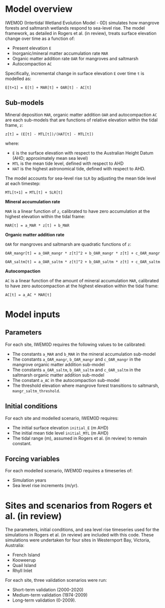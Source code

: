 # Model overview

IWEM0D (Intertidal Wetland Evolution Model - 0D) simulates how mangrove forests and saltmarsh wetlands respond to sea-level rise. The model framework, as detailed in Rogers et al. (in review), treats surface elevation change over time as a function of:

- Present elevation `E` 
- Inorganic/mineral matter accumulation rate `MAR`
- Organic matter addition rate `OAR` for mangroves and saltmarsh
- Autocompaction `AC`

Specifically, incremental change in surface elevation `E` over time `t` is modelled as:

`E[t+1] = E[t] + MAR[t] + OAR[t] - AC[t]`

## Sub-models

Mineral deposition `MAR`, organic matter addition `OAR` and autocompaction `AC` are each sub-models that are functions of relative elevation within the tidal frame, `z`:

`z[t] = (E[t] - MTL[t])/(HAT[t] - MTL[t])` 

where:

- `E` is the surface elevation with respect to the Australian Height Datum (AHD; approximately mean sea level)
- `MTL` is the mean tide level, defined with respect to AHD
- `HAT` is the highest astronomical tide, defined with respect to AHD.

The model accounts for sea-level rise `SLR` by adjusting the mean tide level at each timestep:

`MTL[t+1] = MTL[t] + SLR[t]`

**Mineral accumulation rate** 

`MAR` is a linear function of `z`, calibrated to have zero accumulation at the highest elevation within the tidal frame:

`MAR[t] = a_MAR * z[t] + b_MAR`

**Organic matter addition rate** 

`OAR` for mangroves and saltmarsh are quadratic functions of `z`:

`OAR_mangr[t] = a_OAR_mangr * z[t]^2 + b_OAR_mangr * z[t] + c_OAR_mangr`

`OAR_saltm[t] = a_OAR_saltm * z[t]^2 + b_OAR_saltm * z[t] + c_OAR_saltm`

**Autocompaction** 

`AC` is a linear function of the amount of mineral accumulation `MAR`, calibrated to have zero autocompaction at the highest elevation within the tidal frame:

`AC[t] = a_AC * MAR[t]`

# Model inputs

## Parameters

For each site, IWEM0D requires the following values to be calibrated:

- The constants `a_MAR` and `b_MAR` in the mineral accumulation sub-model
- The constants `a_OAR_mangr`, `b_OAR_mangr` and `c_OAR_mangr` in the mangrove organic matter addition sub-model
- The constants `a_OAR_saltm`, `b_OAR_saltm` and `c_OAR_saltm` in the saltmarsh organic matter addition sub-model
- The constant `a_AC` in the autocompaction sub-model
- The threshold elevation where mangrove forest transitions to saltmarsh, `mangr_saltm_threshold`.

## Initial conditions

For each site and modelled scenario, IWEM0D requires:

- The initial surface elevation `initial_E` (m AHD)
- The initial mean tide level `initial_MTL` (m AHD)
- The tidal range (m), assumed in Rogers et al. (in review) to remain constant.

## Forcing variables

For each modelled scenario, IWEM0D requires a timeseries of:
- Simulation years
- Sea level rise increments (m/yr).


# Sites and scenarios from Rogers et al. (in review)

The parameters, initial conditions, and sea level rise timeseries used for the simulations in Rogers et al. (in review) are included with this code. These simulations were undertaken for four sites in Westernport Bay, Victoria, Australia:
- French Island
- Kooweerup
- Quail Island
- Rhyll Inlet

For each site, three validation scenarios were run:
- Short-term validation (2000-2020)
- Medium-term validation (1974-2009)
- Long-term validation (0-2009).
